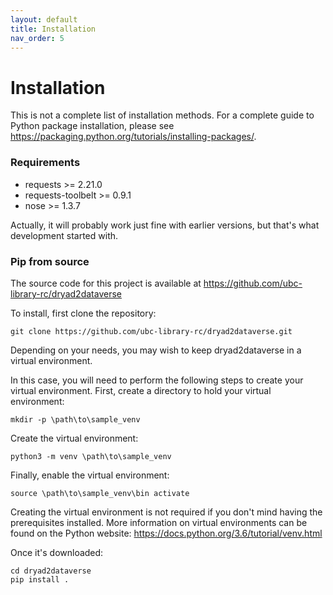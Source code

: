```yaml
---
layout: default
title: Installation  
nav_order: 5
---
```



# Installation

This is not a complete list of installation methods. For a complete guide to Python package installation, please see <https://packaging.python.org/tutorials/installing-packages/>.

### Requirements

* requests >= 2.21.0  
* requests-toolbelt >= 0.9.1
* nose >= 1.3.7 

Actually, it will probably work just fine with earlier versions, but that's what development started with.

### Pip from source

The source code for this project is available at <https://github.com/ubc-library-rc/dryad2dataverse>

To install, first clone the repository:

`git clone https://github.com/ubc-library-rc/dryad2dataverse.git`

Depending on your needs, you may wish to keep dryad2dataverse in a virtual environment.

In this case, you will need to perform the following steps to create your virtual environment. First, create a directory to hold your virtual environment:

`mkdir -p \path\to\sample_venv`

Create the virtual environment:

`python3 -m venv \path\to\sample_venv`

Finally, enable the virtual environment:

`source \path\to\sample_venv\bin activate`

Creating the virtual environment is not required if you don't mind having the prerequisites installed. More information on virtual environments can be found on the Python website: <https://docs.python.org/3.6/tutorial/venv.html>

Once it's downloaded:

```
cd dryad2dataverse
pip install .
```

